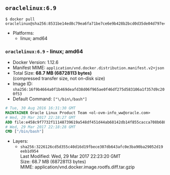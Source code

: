 ## `oraclelinux:6.9`

```console
$ docker pull oraclelinux@sha256:8531be14ed8c79ea6fa71be7ce6e9b428b2bcd0d35de04d797e4d1169feee049
```

-	Platforms:
	-	linux; amd64

### `oraclelinux:6.9` - linux; amd64

-	Docker Version: 1.12.6
-	Manifest MIME: `application/vnd.docker.distribution.manifest.v2+json`
-	Total Size: **68.7 MB (68728113 bytes)**  
	(compressed transfer size, not on-disk size)
-	Image ID: `sha256:16f9b4664a0f1b469deafd38d06f965ae0f46df275d583106a1f357d9c200f53`
-	Default Command: `["\/bin\/bash"]`

```dockerfile
# Tue, 30 Aug 2016 16:31:30 GMT
MAINTAINER Oracle Linux Product Team <ol-ovm-info_ww@oracle.com>
# Wed, 29 Mar 2017 22:18:27 GMT
ADD file:e458c9f7732f11148739619a548df451d44ab68142db14f855cacca708b6885d in / 
# Wed, 29 Mar 2017 22:18:28 GMT
CMD ["/bin/bash"]
```

-	Layers:
	-	`sha256:3226126cd5d355c40d16d19fbece307db643afc0e3ba90ba29052d19eeb1d954`  
		Last Modified: Wed, 29 Mar 2017 22:23:20 GMT  
		Size: 68.7 MB (68728113 bytes)  
		MIME: application/vnd.docker.image.rootfs.diff.tar.gzip
